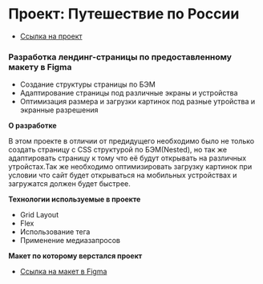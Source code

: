 # Проект: Путешествие по России
* [Ссылка на проект](https://forgohill.github.io/russian-travel/)

### Разработка лендинг-страницы по предоставленному макету в Figma

* Создание структуры страницы по БЭМ
* Адаптирование страницы под различные экраны и устройства
* Оптимизация размера и загрузки картинок под разные утройства и экранные разрешения

**О разработке**

В этом проекте в отличии от предидущего необходимо было не только создать страницу с CSS структурой по БЭМ(Nested), но так же адаптировать страницу к тому что её будут открывать на различных утройстах.Так же необходимо оптимизировать загрузку картинок при условии что сайт будет открываться на мобильных устройствах и загружатся должен будет быстрее.

**Технологии используемые в проекте**

* Grid Layout
* Flex
* Использование тега <picture>
* Применение медиазапросов

**Макет по которому верстался проект**

* [Ссылка на макет в Figma](https://www.figma.com/file/5S2WSbEFL6awjVWJ0NWL8Q/Sprint-3_-Russia-_-desktop-mobile?node-id=28503%3A0)

